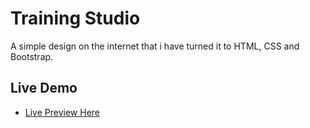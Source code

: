 # Training Studio

A simple design on the internet that i have turned it to HTML, CSS and Bootstrap.

## Live Demo

- [Live Preview Here](https://training-studio-mo3bassias-projects.vercel.app)
